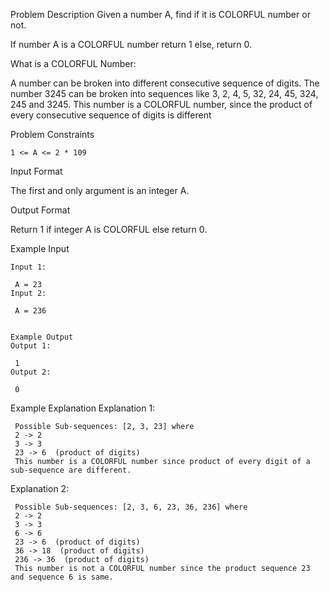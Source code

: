 Problem Description
Given a number A, find if it is COLORFUL number or not.

If number A is a COLORFUL number return 1 else, return 0.

What is a COLORFUL Number:


A number can be broken into different consecutive sequence of digits. 
The number 3245 can be broken into sequences like 3, 2, 4, 5, 32, 24, 45, 324, 245 and 3245. 
This number is a COLORFUL number, since the product of every consecutive sequence of digits is different


Problem Constraints

    1 <= A <= 2 * 109



Input Format

The first and only argument is an integer A.



Output Format

Return 1 if integer A is COLORFUL else return 0.
    
    
    
Example Input

    Input 1:
    
     A = 23
    Input 2:
    
     A = 236
    
    
    Example Output
    Output 1:
    
     1
    Output 2:
    
     0


Example Explanation
Explanation 1:

     Possible Sub-sequences: [2, 3, 23] where
     2 -> 2 
     3 -> 3
     23 -> 6  (product of digits)
     This number is a COLORFUL number since product of every digit of a sub-sequence are different.

Explanation 2:

     Possible Sub-sequences: [2, 3, 6, 23, 36, 236] where
     2 -> 2 
     3 -> 3
     6 -> 6
     23 -> 6  (product of digits)
     36 -> 18  (product of digits)
     236 -> 36  (product of digits)
     This number is not a COLORFUL number since the product sequence 23  and sequence 6 is same. 